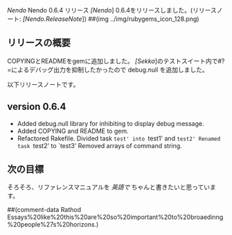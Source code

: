 *Nendo* Nendo 0.6.4 リリース
*[Nendo*] 0.6.4をリリースしました。(リリースノート: *[Nendo.ReleaseNote*])
##(img ../img/rubygems_icon_128.png)
## リリースの概要
COPYINGとREADMEをgemに追加しました。
*[Sekka*]のテストスイート内で#?=によるデバッグ出力を抑制したかったので debug.null を追加しました。

以下リリースノートです。
## version 0.6.4
- Added debug.null library for inhibiting to display debug message.
- Added COPYING and README to gem.
- Refactored Rakefile.
    Divided task `test' into `test1' and `test2'
    Renamed task `test2' to `test3'
    Removed arrays of command string.

## 次の目標
そろそろ、リファレンスマニュアルを *英語で* ちゃんと書きたいと思っています。

##(comment-data Rathod Essays%20like%20this%20are%20so%20important%20to%20broaedinng%20people%27s%20horizons.)
